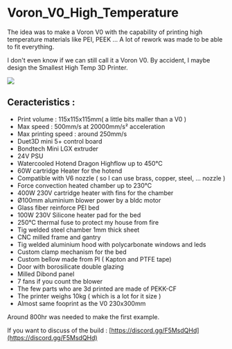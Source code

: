 # Voron_V0_High_Temperature

The idea  was to make a Voron V0 with the capability of printing high temperature materials like PEI, PEEK ...
A lot of rework was made to be able to fit everything.

I don't even know if we can still call it a Voron V0.
By accident, I maybe design the Smallest High Temp 3D Printer.

<img src="./IMG/Voron_V0_HT_CAD001">

## Ceracteristics :

- Print volume : 115x115x115mm( a little bits maller than a V0 )
- Max speed : 500mm/s at 20000mm/s² acceleration
- Max printing speed : around 250mm/s
- Duet3D mini 5+ control board
- Bondtech Mini LGX extruder
- 24V PSU
- Watercooled Hotend Dragon Highflow up to 450°C
- 60W cartridge Heater for the hotend
- Compatible with V6 nozzle ( so I can use brass, copper, steel, ... nozzle )
- Force convection heated chamber up to 230°C 
- 400W 230V cartridge heater with fins for the chamber
- Ø100mm aluminium blower power by a bldc motor 
- Glass fiber reinforce PEI bed
- 100W 230V Silicone heater pad for the bed
- 250°C thermal fuse to protect my house from fire
- Tig welded steel chamber 1mm thick sheet
- CNC milled frame and gantry
- Tig welded aluminium hood with polycarbonate windows and leds
- Custom clamp mechanism for the bed 
- Custom bellow made from PI ( Kapton and PTFE tape)
- Door with borosilicate double glazing 
- Milled Dibond panel
- 7 fans if you count the blower
- The few parts who are 3d printed are made of PEKK-CF
- The printer weighs 10kg ( which is a lot for it size )
- Almost same fooprint as the V0 230x300mm

Around 800hr was needed to make the first example.

If you want to discuss of the build : [https://discord.gg/F5MsdQHd](https://discord.gg/F5MsdQHd)
